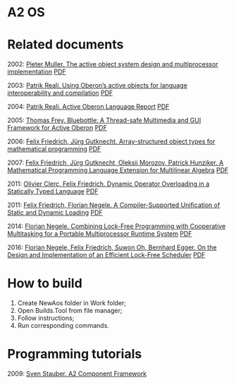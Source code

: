﻿# A2 OS


# Related documents
2002: [Pieter Muller. The active object system design and multiprocessor implementation](https://www.research-collection.ethz.ch/handle/20.500.11850/147091) [PDF](Docs/2002_ActiveObjectSystemDesign.pdf)

2003: [Patrik Reali. Using Oberon’s active objects for language interoperability and compilation](https://www.research-collection.ethz.ch/handle/20.500.11850/72831) [PDF](Docs/2003_ActiveObjectsLanguageInteroperability.pdf)

2004: [Patrik Reali. Active Oberon Language Report](https://oberoncore.ru/_media/wiki/lang/reali_p.active_oberon_language_report.en.pdf) [PDF](Docs/2004_ActiveOberonLanguageReport.pdf)

2005: [Thomas Frey. Bluebottle: A Thread-safe Multimedia and GUI Framework for Active Oberon](https://www.research-collection.ethz.ch/handle/20.500.11850/72739) [PDF](Docs/2005_Bluebottle.pdf)

2006: [Felix Friedrich, Jürg Gutknecht. Array-structured object types for mathematical programming](http://people.inf.ethz.ch/felixf/pdfs/2006_ArrayStructuredOT.pdf) [PDF](Docs/2006_ArrayStructuredObjectTypes.pdf)

2007: [Felix Friedrich, Jürg Gutknecht, Oleksii Morozov, Patrick Hunziker. A Mathematical Programming Language Extension for Multilinear Algebra](http://people.inf.ethz.ch/felixf/pdfs/2007_ProgrammingMultilinearAlgebra.pdf) [PDF](Docs/2007_ProgrammingMultilinearAlgebra.pdf)

2011: [Olivier Clerc, Felix Friedrich. Dynamic Operator Overloading in a Statically Typed Language](http://people.inf.ethz.ch/felixf/pdfs/2011_DynamicOperatorOverloading.pdf) [PDF](Docs/2011_DynamicOperatorOverloading.pdf)

2011: [Felix Friedrich, Florian Negele. A Compiler-Supported Unification of Static and Dynamic Loading](http://people.inf.ethz.ch/felixf/pdfs/2011_UnifiedStaticDynamicLoading.pdf) [PDF](Docs/2011_UnifiedStaticDynamicLoading.pdf)

2014: [Florian Negele. Combining Lock-Free Programming with Cooperative Multitasking for a Portable Multiprocessor Runtime System](https://www.research-collection.ethz.ch/handle/20.500.11850/154828) [PDF](Docs/2014_LockFreeProgramming.pdf)

2016: [Florian Negele, Felix Friedrich, Suwon Oh, Bernhard Egger. On the Design and Implementation of an Efficient Lock-Free Scheduler](http://people.inf.ethz.ch/felixf/pdfs/2016_JSSP_OnTheDesignOfALockFreeScheduler.pdf) [PDF](Docs/2016_OnTheDesignOfALockFreeScheduler.pdf)

# How to build
1. Create NewAos folder in Work folder;
2. Open Builds.Tool from file manager;
3. Follow instructions;
4. Run corresponding commands.

# Programming tutorials
2009: [Sven Stauber. A2 Component Framework](Docs/A2%20Component%20Framework.pdf)

